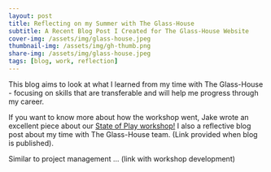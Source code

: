 ```yaml
---
layout: post
title: Reflecting on my Summer with The Glass-House
subtitle: A Recent Blog Post I Created for The Glass-House Website
cover-img: /assets/img/glass-house.jpeg
thumbnail-img: /assets/img/gh-thumb.png
share-img: /assets/img/glass-house.jpeg
tags: [blog, work, reflection]
---
```


This blog aims to look at what I learned from my time with The Glass-House - focusing on skills that are transferable and will help me progress through my career.

If you want to know more about how the workshop went, Jake wrote an excellent piece about our [State of Play workshop!](https://theglasshouse.org.uk/co-design-collaboration/the-state-of-play-workshop-a-design-and-gaming-workshop-at-the-national-videogame-museum/)
I also a reflective blog post about my time with The Glass-House team. (Link provided when blog is published).

Similar to project management ... (link with workshop development)
